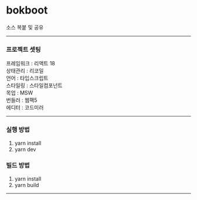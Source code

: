 # bokboot
소스 복붙 및 공유

---

### 프로젝트 셋팅 
프레임워크 : 리액트 18<br/>
상태관리 : 리코일<br/>
언어 : 타입스크립트<br/>
스타일링 : 스타일컴포넌트<br/>
목업 : MSW<br/>
번들러 : 웹팩5<br/>
에디터 : 코드미러<br/>

---

### 실행 방법
1. yarn install
2. yarn dev

### 빌드 방법
1. yarn install
2. yarn build

---
